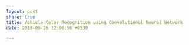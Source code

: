 ```yaml
---
layout: post
share: true
title: Vehicle Color Recognition using Convolutional Neural Network
date: 2018-08-26 12:06:56 +0530

---
```

